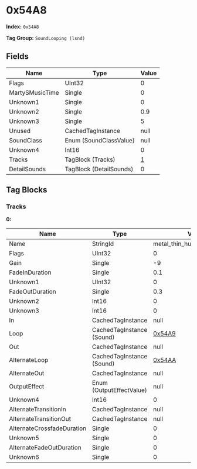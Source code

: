 # 0x54A8

**Index:** ```0x54A8```

**Tag Group:** ```SoundLooping (lsnd)```

## Fields

Name	| Type	| Value
---	|---	|---	|
Flags	|UInt32	|0
MartySMusicTime	|Single	|0
Unknown1	|Single	|0
Unknown2	|Single	|0.9
Unknown3	|Single	|5
Unused	|CachedTagInstance	|null
SoundClass	|Enum (SoundClassValue)	|null
Unknown4	|Int16	|0
Tracks	|TagBlock (Tracks)	|[1](#tracks)
DetailSounds	|TagBlock (DetailSounds)	|0


## Tag Blocks

### Tracks

**0:**

Name	| Type	| Value
---	|---	|---	|
Name	|StringId	|metal_thin_hum_fence_looping
Flags	|UInt32	|0
Gain	|Single	|-9
FadeInDuration	|Single	|0.1
Unknown1	|UInt32	|0
FadeOutDuration	|Single	|0.3
Unknown2	|Int16	|0
Unknown3	|Int16	|0
In	|CachedTagInstance	|null
Loop	|CachedTagInstance (Sound)	|[0x54A9](../Sound/54A9.md)
Out	|CachedTagInstance	|null
AlternateLoop	|CachedTagInstance (Sound)	|[0x54AA](../Sound/54AA.md)
AlternateOut	|CachedTagInstance	|null
OutputEffect	|Enum (OutputEffectValue)	|null
Unknown4	|Int16	|0
AlternateTransitionIn	|CachedTagInstance	|null
AlternateTransitionOut	|CachedTagInstance	|null
AlternateCrossfadeDuration	|Single	|0
Unknown5	|Single	|0
AlternateFadeOutDuration	|Single	|0
Unknown6	|Single	|0


